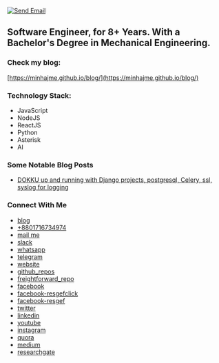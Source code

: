 <!--<p align="center"> بسم الله الرحمن الرحيم </p>-->

<!-- [![Website](https://img.shields.io/badge/Resgef%20Labs-www.resgef.com-orange)](www.resgef.com) -->
[![Send Email](https://img.shields.io/badge/-Send%20Email-lightgrey?logo=gmail)](mailto:minhaj.me.bd@gmail.com)

## Software Engineer, for 8+ Years. With a Bachelor's Degree in Mechanical Engineering.

### Check my blog:
[https://minhajme.github.io/blog/](https://minhajme.github.io/blog/)

### Technology Stack:
- JavaScript
- NodeJS
- ReactJS
- Python
- Asterisk
- AI

### Some Notable Blog Posts

<!-- BLOG-POST-LIST:START -->
- [DOKKU up and running with Django projects, postgresql, Celery, ssl, syslog for logging](https://medium.com/@minhajme/dokku-up-and-running-with-django-projects-postgresql-database-edf03da3f4a8)
<!-- BLOG-POST-LIST:END -->

### Connect With Me
- [blog](https://minhajme.github.io/blog/)
- [+8801716734974](tel:8801716734974)
- [mail me](mailto:minhaj.me.bd@gmail.com)
- [slack](https://resgef.slack.com)
- [whatsapp](https://wa.me/8801716734974)
- [telegram](https://t.me/minhajme)
- [website](https://resgef.com)
- [github_repos](https://github.com/minhajme?tab=repositories)
- [freightforward_repo](https://github.com/minhajme/freightforward)
- [facebook](https://facebook.com/minhajul.anwar.bd)
- [facebook-resgefclick](https://facebook.com/resgefclick)
- [facebook-resgef](https://facebook.com/resgef)
- [twitter](https://twitter.com/intent/follow?original_referer=https%3A%2F%2Fgithub.com%2FMinhajulAnwar&screen_name=MinhajulAnwar)
- [linkedin](https://www.linkedin.com/in/minhajme/)
- [youtube](https://www.youtube.com/channel/UCLwOk0QXDgPk1_TWx63KeAw)
- [instagram](https://www.instagram.com/resgefclick)
- [quora](https://www.quora.com/profile/Minhajul-Anwar)
- [medium](https://medium.com/@minhajme)
- [researchgate](https://www.researchgate.net/profile/Minhajul-Anwar-2)
